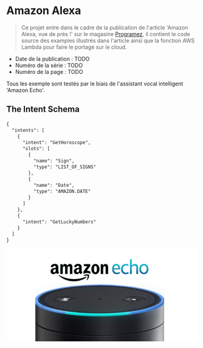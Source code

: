 # Amazon Alexa

> Ce projet entre dans le cadre de la publication de l'article 'Amazon Alexa, vue de près !' sur le magasine [Programez](www.programmez.com), il contient le code source des examples illustrés dans l'article ainsi que la fonction AWS Lambda pour faire le portage sur le cloud.

- Date de la publication : TODO
- Numéro de la série : TODO
- Numéro de la page : TODO

Tous les exemple sont testés par le biais de l'assistant vocal intelligent 'Amazon Echo'.

## The Intent Schema
```
{
  "intents": [
    {
      "intent": "GetHoroscope",
      "slots": [
        {
          "name": "Sign",
          "type": "LIST_OF_SIGNS"
        },
        {
          "name": "Date",
          "type": "AMAZON.DATE"
        }
      ]
    },
    {
      "intent": "GetLuckyNumbers"
    }
  ]
}
```
<p align="center">
	<img src="images/amazon-echo.jpg">
</p>